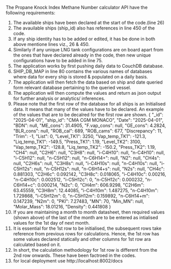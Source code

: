 The Propane Knock Index Methane Number calculator API have the following requirements:
1. The available ships have been declared at the start of the code.(line 26)
2. The avauilable ships (ship_id) also has references in line 450 of the code.
3. If any ship identity has to be added or edited, it has be done in both above mentione lines viz., 26 & 450.
4. Similarly if any unique LNG tank configurations are on board apart from the ones that have declared already in the code, then new unique configurations have to be added in line 75.
5. The application works by first pushing daily data to CouchDB database.
6. SHIP_DB_MAP in line 80 contains the various names of databases where data for every ship is stored & populated on a daily basis.
7. The application will then fetch the data based on ship and date queried form relevant database pertaining to the queried vessel.
8. The application will then compute the values and return as json output for further analysis or analytics/ inferences.
9. Please note that the first row of the database for all ships is an Initialised data. It means that many of the values have to be declared. An example of the values that are to be decalred for the first row are shown. 
{
  "_id": "2025-04-01",
  "ship_id": "CMA CGM MONACO",
  "Date": "2025-04-01",
  "BDN": null,
  "ME_cons": 31.4905,
  "F.vap_cons": null,
  "GE_cons": 4.2824,
  "BLR_cons": null,
  "ROB_cal": 689,
  "ROB_cams": 677,
  "Discrepancy": 11,
  "Trim": -1,
  "List": 0,
  "Level_TK1": 3250,
  "Vap_temp_TK1": -121.3,
  "Liq_temp_TK1": -149.5,
  "Press_TK1": 1.19,
  "Level_TK2": 3100,
  "Vap_temp_TK2": -128.8,
  "Liq_temp_TK2": -150.2,
  "Press_TK2": 1.19,
  "CH4": null,
  "C2H6": null,
  "C3H8": null,
  "i-C4H10": null,
  "n-C4H10": null,
  "i-C5H12": null,
  "n-C5H12": null,
  "n-C6H14+": null,
  "N2": null,
  "CH4s": null,
  "C2H6s": null,
  "C3H8s": null,
  "i-C4H10s": null,
  "n-C4H10s": null,
  "i-C5H12s": null,
  "n-C5H12s": null,
  "n-C6H14+s": null,
  "N2s": null,
  "CH4c": 0.881303,
  "C2H6c": 0.092142,
  "C3H8c": 0.018065,
  "i-C4H10c": 0.00216,
  "n-C4H10c": 0.002512,
  "i-C5H12c": 0,
  "n-C5H12c": 0.000232,
  "n-C6H14+c": 0.000214,
  "N2c": 0,
  "CH4m": 606.9298,
  "C2H6m": 63.45559,
  "C3H8m": 12.44085,
  "i-C4H10m": 1.487275,
  "n-C4H10m": 1.729868,
  "i-C5H12m": 0,
  "n-C5H12m": 0.159892,
  "n-C6H14+m": 0.147239,
  "N2m": 0,
  "PKI": 7.27483,
  "MN": 70,
  "Min_MN": null,
  "Molar_Mass": 18.01216,
  "Density": 0.441808
}
10. If you are maintaining a month to month datasheet, then required values (shown above) of the last of the month are to be entered as intialised values for the 1st day of next month. 
11. It is essential for the 1st row to be initialised, the subsequent rows take reference from previous rows for calculations. Hence, the 1st row has some values declared statically and other columns for 1st row ara calculated based on it. 
12. In short, the calculation methodology for 1st row is different from the 2nd row onwards. These have been factroed in the codes.
13. for local deployment use http://localhost:8002/docs


